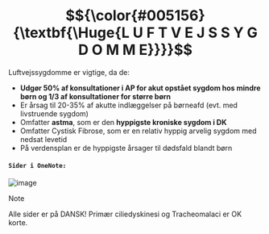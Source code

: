 # $${\color{#005156}{\textbf{\Huge{L U F T V E J S S Y G D O M M E}}}}$$

Luftvejssygdomme er vigtige, da de:
- **Udgør 50% af konsultationer i AP for akut opstået sygdom hos mindre børn og 1/3 af konsultationer for større børn**
- Er årsag til 20-35% af akutte indlæggelser på børneafd (evt. med livstruende sygdom)
- Omfatter **astma**, som er den **hyppigste kroniske sygdom i DK**
- Omfatter Cystisk Fibrose, som er en relativ hyppig arvelig sygdom med nedsat levetid
- På verdensplan er de hyppigste årsager til dødsfald blandt børn

#### `Sider i OneNote:`
![image](https://github.com/user-attachments/assets/57f4ae53-4eb2-40d0-a09a-83ee982a9bfc)

> [!NOTE]
> Alle sider er på DANSK! Primær ciliedyskinesi og Tracheomalaci er OK korte.
